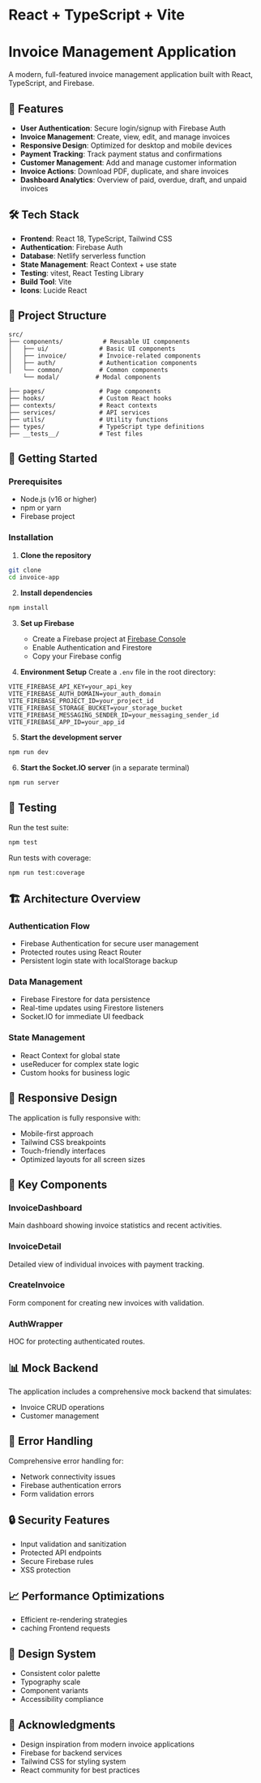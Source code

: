 # React + TypeScript + Vite

# Invoice Management Application

A modern, full-featured invoice management application built with React, TypeScript, and Firebase.

## 🚀 Features

- **User Authentication**: Secure login/signup with Firebase Auth
- **Invoice Management**: Create, view, edit, and manage invoices
- **Responsive Design**: Optimized for desktop and mobile devices
- **Payment Tracking**: Track payment status and confirmations
- **Customer Management**: Add and manage customer information
- **Invoice Actions**: Download PDF, duplicate, and share invoices
- **Dashboard Analytics**: Overview of paid, overdue, draft, and unpaid invoices

## 🛠 Tech Stack

- **Frontend**: React 18, TypeScript, Tailwind CSS
- **Authentication**: Firebase Auth
- **Database**: Netlify serverless function
- **State Management**: React Context + use state
- **Testing**: vitest, React Testing Library
- **Build Tool**: Vite
- **Icons**: Lucide React

## 📁 Project Structure

```
src/
├── components/           # Reusable UI components
│   ├── ui/              # Basic UI components
│   ├── invoice/         # Invoice-related components
│   ├── auth/            # Authentication components
│   └── common/          # Common components
    └── modal/          # Modal components

├── pages/               # Page components
├── hooks/               # Custom React hooks
├── contexts/            # React contexts
├── services/            # API services
├── utils/               # Utility functions
├── types/               # TypeScript type definitions
├── __tests__/           # Test files

```

## 🚦 Getting Started

### Prerequisites

- Node.js (v16 or higher)
- npm or yarn
- Firebase project

### Installation

1. **Clone the repository**

```bash
git clone
cd invoice-app
```

2. **Install dependencies**

```bash
npm install
```

3. **Set up Firebase**

   - Create a Firebase project at [Firebase Console](https://console.firebase.google.com)
   - Enable Authentication and Firestore
   - Copy your Firebase config

4. **Environment Setup**
   Create a `.env` file in the root directory:

```env
VITE_FIREBASE_API_KEY=your_api_key
VITE_FIREBASE_AUTH_DOMAIN=your_auth_domain
VITE_FIREBASE_PROJECT_ID=your_project_id
VITE_FIREBASE_STORAGE_BUCKET=your_storage_bucket
VITE_FIREBASE_MESSAGING_SENDER_ID=your_messaging_sender_id
VITE_FIREBASE_APP_ID=your_app_id

```

5. **Start the development server**

```bash
npm run dev
```

6. **Start the Socket.IO server** (in a separate terminal)

```bash
npm run server
```

## 🧪 Testing

Run the test suite:

```bash
npm test
```

Run tests with coverage:

```bash
npm run test:coverage
```

## 🏗 Architecture Overview

### Authentication Flow

- Firebase Authentication for secure user management
- Protected routes using React Router
- Persistent login state with localStorage backup

### Data Management

- Firebase Firestore for data persistence
- Real-time updates using Firestore listeners
- Socket.IO for immediate UI feedback

### State Management

- React Context for global state
- useReducer for complex state logic
- Custom hooks for business logic

## 📱 Responsive Design

The application is fully responsive with:

- Mobile-first approach
- Tailwind CSS breakpoints
- Touch-friendly interfaces
- Optimized layouts for all screen sizes

## 🔧 Key Components

### InvoiceDashboard

Main dashboard showing invoice statistics and recent activities.

### InvoiceDetail

Detailed view of individual invoices with payment tracking.

### CreateInvoice

Form component for creating new invoices with validation.

### AuthWrapper

HOC for protecting authenticated routes.

## 📊 Mock Backend

The application includes a comprehensive mock backend that simulates:

- Invoice CRUD operations
- Customer management

## 🚨 Error Handling

Comprehensive error handling for:

- Network connectivity issues
- Firebase authentication errors
- Form validation errors

## 🔒 Security Features

- Input validation and sanitization
- Protected API endpoints
- Secure Firebase rules
- XSS protection

## 📈 Performance Optimizations

- Efficient re-rendering strategies
- caching Frontend requests

## 🎨 Design System

- Consistent color palette
- Typography scale
- Component variants
- Accessibility compliance

## 🙏 Acknowledgments

- Design inspiration from modern invoice applications
- Firebase for backend services
- Tailwind CSS for styling system
- React community for best practices
